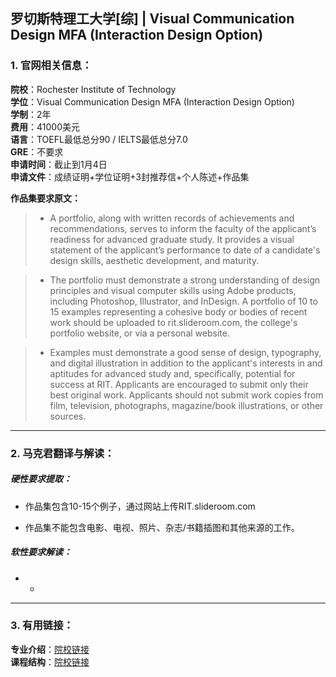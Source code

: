 ## 罗切斯特理工大学[综] | Visual Communication Design MFA (Interaction Design Option)


### 1. 官网相关信息：

**院校**：Rochester Institute of Technology   
**学位**：Visual Communication Design MFA (Interaction Design Option)   
**学制**：2年  
**费用**：41000美元  
**语言**：TOEFL最低总分90 / IELTS最低总分7.0  
**GRE**：不要求    
**申请时间**：截止到1月4日  
**申请文件**：成绩证明+学位证明+3封推荐信+个人陈述+作品集  

**作品集要求原文：**   

> - A portfolio, along with written records of achievements and recommendations, serves to inform the faculty of the applicant’s readiness for advanced graduate study. It provides a visual statement of the applicant’s performance to date of a candidate's design skills, aesthetic development, and maturity.

> - The portfolio must demonstrate a strong understanding of design principles and visual computer skills using Adobe products, including Photoshop, Illustrator, and InDesign. A portfolio of 10 to 15 examples representing a cohesive body or bodies of recent work should be uploaded to rit.slideroom.com, the college's portfolio website, or via a personal website.

> - Examples must demonstrate a good sense of design, typography, and digital illustration in addition to the applicant's interests in and aptitudes for advanced study and, specifically, potential for success at RIT. Applicants are encouraged to submit only their best original work. Applicants should not submit work copies from film, television, photographs, magazine/book illustrations, or other sources.



---


### 2. 马克君翻译与解读：

##### 硬性要求提取：
- 作品集包含10-15个例子，通过网站上传RIT.slideroom.com

- 作品集不能包含电影、电视、照片、杂志/书籍插图和其他来源的工作。


##### 软性要求解读：
- -


---


### 3. 有用链接：

**专业介绍**：[院校链接](https://www.rit.edu/programs/visual-communication-design-mfa)  
**课程结构**：[院校链接](http://www.rit.edu/programs/visual-communication-design-mfa
)
